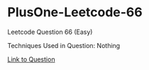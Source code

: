 # PlusOne-Leetcode-66

Leetcode Question 66 (Easy)

Techniques Used in Question:
Nothing

[Link to Question](https://leetcode.com/problems/plus-one/)
